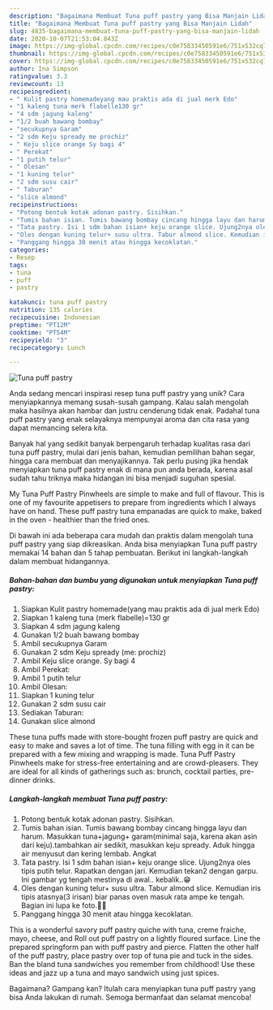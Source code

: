 ```yaml
---
description: "Bagaimana Membuat Tuna puff pastry yang Bisa Manjain Lidah"
title: "Bagaimana Membuat Tuna puff pastry yang Bisa Manjain Lidah"
slug: 4835-bagaimana-membuat-tuna-puff-pastry-yang-bisa-manjain-lidah
date: 2020-10-07T21:53:04.843Z
image: https://img-global.cpcdn.com/recipes/c0e75833450591e6/751x532cq70/tuna-puff-pastry-foto-resep-utama.jpg
thumbnail: https://img-global.cpcdn.com/recipes/c0e75833450591e6/751x532cq70/tuna-puff-pastry-foto-resep-utama.jpg
cover: https://img-global.cpcdn.com/recipes/c0e75833450591e6/751x532cq70/tuna-puff-pastry-foto-resep-utama.jpg
author: Ina Simpson
ratingvalue: 3.3
reviewcount: 13
recipeingredient:
- " Kulit pastry homemadeyang mau praktis ada di jual merk Edo"
- "1 kaleng tuna merk flabelle130 gr"
- "4 sdm jagung kaleng"
- "1/2 buah bawang bombay"
- "secukupnya Garam"
- "2 sdm Keju spready me prochiz"
- " Keju slice orange Sy bagi 4"
- " Perekat"
- "1 putih telur"
- " Olesan"
- "1 kuning telur"
- "2 sdm susu cair"
- " Taburan"
- "slice almond"
recipeinstructions:
- "Potong bentuk kotak adonan pastry. Sisihkan."
- "Tumis bahan isian. Tumis bawang bombay cincang hingga layu dan harum. Masukkan tuna+jagung+ garam(minimal saja, karena akan asin dari keju).tambahkan air sedikit, masukkan keju spready. Aduk hingga air menyusut dan kering lembab. Angkat"
- "Tata pastry. Isi 1 sdm bahan isian+ keju orange slice. Ujung2nya oles tipis putih telur. Rapatkan dengan jari. Kemudian tekan2 dengan garpu. Ini gambar yg tengah mestinya di awal.. kebalik..😁"
- "Oles dengan kuning telur+ susu ultra. Tabur almond slice. Kemudian iris tipis atasnya(3 irisan) biar panas oven masuk rata ampe ke tengah. Bagian ini lupa ke foto.🤭😅"
- "Panggang hingga 30 menit atau hingga kecoklatan."
categories:
- Resep
tags:
- tuna
- puff
- pastry

katakunci: tuna puff pastry 
nutrition: 135 calories
recipecuisine: Indonesian
preptime: "PT12M"
cooktime: "PT54M"
recipeyield: "3"
recipecategory: Lunch

---
```



![Tuna puff pastry](https://img-global.cpcdn.com/recipes/c0e75833450591e6/751x532cq70/tuna-puff-pastry-foto-resep-utama.jpg)

Anda sedang mencari inspirasi resep tuna puff pastry yang unik? Cara menyiapkannya memang susah-susah gampang. Kalau salah mengolah maka hasilnya akan hambar dan justru cenderung tidak enak. Padahal tuna puff pastry yang enak selayaknya mempunyai aroma dan cita rasa yang dapat memancing selera kita.

Banyak hal yang sedikit banyak berpengaruh terhadap kualitas rasa dari tuna puff pastry, mulai dari jenis bahan, kemudian pemilihan bahan segar, hingga cara membuat dan menyajikannya. Tak perlu pusing jika hendak menyiapkan tuna puff pastry enak di mana pun anda berada, karena asal sudah tahu triknya maka hidangan ini bisa menjadi suguhan spesial.

My Tuna Puff Pastry Pinwheels are simple to make and full of flavour. This is one of my favourite appetisers to prepare from ingredients which I always have on hand. These puff pastry tuna empanadas are quick to make, baked in the oven - healthier than the fried ones.


Di bawah ini ada beberapa cara mudah dan praktis dalam mengolah tuna puff pastry yang siap dikreasikan. Anda bisa menyiapkan Tuna puff pastry memakai 14 bahan dan 5 tahap pembuatan. Berikut ini langkah-langkah dalam membuat hidangannya.

<!--inarticleads1-->

##### Bahan-bahan dan bumbu yang digunakan untuk menyiapkan Tuna puff pastry:

1. Siapkan  Kulit pastry homemade(yang mau praktis ada di jual merk Edo)
1. Siapkan 1 kaleng tuna (merk flabelle)=130 gr
1. Siapkan 4 sdm jagung kaleng
1. Gunakan 1/2 buah bawang bombay
1. Ambil secukupnya Garam
1. Gunakan 2 sdm Keju spready (me: prochiz)
1. Ambil  Keju slice orange. Sy bagi 4
1. Ambil  Perekat:
1. Ambil 1 putih telur
1. Ambil  Olesan:
1. Siapkan 1 kuning telur
1. Gunakan 2 sdm susu cair
1. Sediakan  Taburan:
1. Gunakan slice almond


These tuna puffs made with store-bought frozen puff pastry are quick and easy to make and saves a lot of time. The tuna filling with egg in it can be prepared with a few mixing and wrapping is made. Tuna Puff Pastry Pinwheels make for stress-free entertaining and are crowd-pleasers. They are ideal for all kinds of gatherings such as: brunch, cocktail parties, pre-dinner drinks. 

<!--inarticleads2-->

##### Langkah-langkah membuat Tuna puff pastry:

1. Potong bentuk kotak adonan pastry. Sisihkan.
1. Tumis bahan isian. Tumis bawang bombay cincang hingga layu dan harum. Masukkan tuna+jagung+ garam(minimal saja, karena akan asin dari keju).tambahkan air sedikit, masukkan keju spready. Aduk hingga air menyusut dan kering lembab. Angkat
1. Tata pastry. Isi 1 sdm bahan isian+ keju orange slice. Ujung2nya oles tipis putih telur. Rapatkan dengan jari. Kemudian tekan2 dengan garpu. Ini gambar yg tengah mestinya di awal.. kebalik..😁
1. Oles dengan kuning telur+ susu ultra. Tabur almond slice. Kemudian iris tipis atasnya(3 irisan) biar panas oven masuk rata ampe ke tengah. Bagian ini lupa ke foto.🤭😅
1. Panggang hingga 30 menit atau hingga kecoklatan.


This is a wonderful savory puff pastry quiche with tuna, creme fraiche, mayo, cheese, and Roll out puff pastry on a lightly floured surface. Line the prepared springform pan with puff pastry and pierce. Flatten the other half of the puff pastry, place pastry over top of tuna pie and tuck in the sides. Ban the bland tuna sandwiches you remember from childhood! Use these ideas and jazz up a tuna and mayo sandwich using just spices. 

Bagaimana? Gampang kan? Itulah cara menyiapkan tuna puff pastry yang bisa Anda lakukan di rumah. Semoga bermanfaat dan selamat mencoba!
